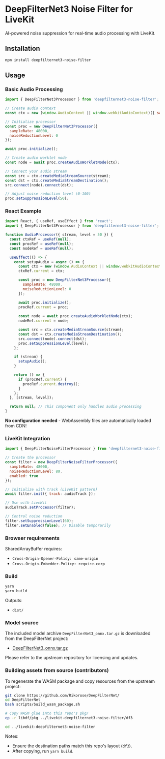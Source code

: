 # DeepFilterNet3 Noise Filter for LiveKit

AI-powered noise suppression for real-time audio processing with LiveKit.

## Installation

```bash
npm install deepfilternet3-noise-filter
```

## Usage

### Basic Audio Processing

```javascript
import { DeepFilterNet3Processor } from 'deepfilternet3-noise-filter';

// Create audio context
const ctx = new (window.AudioContext || window.webkitAudioContext)({ sampleRate: 48000 });

// Initialize processor
const proc = new DeepFilterNet3Processor({
  sampleRate: 48000,
  noiseReductionLevel: 0
});

await proc.initialize();

// Create audio worklet node
const node = await proc.createAudioWorkletNode(ctx);

// Connect your audio stream
const src = ctx.createMediaStreamSource(stream);
const dst = ctx.createMediaStreamDestination();
src.connect(node).connect(dst);

// Adjust noise reduction level (0-100)
proc.setSuppressionLevel(50);
```

### React Example

```javascript
import React, { useRef, useEffect } from 'react';
import { DeepFilterNet3Processor } from 'deepfilternet3-noise-filter';

function AudioProcessor({ stream, level = 50 }) {
  const ctxRef = useRef(null);
  const procRef = useRef(null);
  const nodeRef = useRef(null);

  useEffect(() => {
    const setupAudio = async () => {
      const ctx = new (window.AudioContext || window.webkitAudioContext)({ sampleRate: 48000 });
      ctxRef.current = ctx;

      const proc = new DeepFilterNet3Processor({
        sampleRate: 48000,
        noiseReductionLevel: 0
      });

      await proc.initialize();
      procRef.current = proc;
      
      const node = await proc.createAudioWorkletNode(ctx);
      nodeRef.current = node;

      const src = ctx.createMediaStreamSource(stream);
      const dst = ctx.createMediaStreamDestination();
      src.connect(node).connect(dst);
      proc.setSuppressionLevel(level);
    };

    if (stream) {
      setupAudio();
    }

    return () => {
      if (procRef.current) {
        procRef.current.destroy();
      }
    };
  }, [stream, level]);

  return null; // This component only handles audio processing
}
```

**No configuration needed** - WebAssembly files are automatically loaded from CDN!

### LiveKit Integration

```javascript
import { DeepFilterNoiseFilterProcessor } from 'deepfilternet3-noise-filter';

// Create the processor
const filter = new DeepFilterNoiseFilterProcessor({
  sampleRate: 48000,
  noiseReductionLevel: 80,
  enabled: true
});

// Initialize with track (LiveKit pattern)
await filter.init({ track: audioTrack });

// Use with LiveKit
audioTrack.setProcessor(filter);

// Control noise reduction
filter.setSuppressionLevel(60);
filter.setEnabled(false); // Disable temporarily
```

### Browser requirements

SharedArrayBuffer requires:
- `Cross-Origin-Opener-Policy: same-origin`
- `Cross-Origin-Embedder-Policy: require-corp`

### Build

```bash
yarn
yarn build
```

Outputs:
- `dist/`

### Model source

The included model archive `DeepFilterNet3_onnx.tar.gz` is downloaded from the DeepFilterNet project:

- [DeepFilterNet3_onnx.tar.gz](https://github.com/Rikorose/DeepFilterNet/blob/main/models/DeepFilterNet3_onnx.tar.gz)

Please refer to the upstream repository for licensing and updates.

### Building assets from source (contributors)

To regenerate the WASM package and copy resources from the upstream project:

```bash
git clone https://github.com/Rikorose/DeepFilterNet/
cd DeepFilterNet
bash scripts/build_wasm_package.sh

# Copy WASM glue into this repo's pkg/
cp -r libdf/pkg ../livekit-deepfilternet3-noise-filter/df3

cd ../livekit-deepfilternet3-noise-filter
```

Notes:
- Ensure the destination paths match this repo's layout (`df3`).
- After copying, run `yarn build`.

